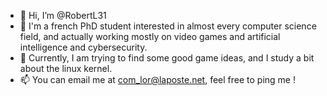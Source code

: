 - 👋 Hi, I’m @RobertL31
- 👀 I'm a french PhD student interested in almost every computer science field, and actually working mostly on video games and artificial intelligence and cybersecurity.
- 🌱 Currently, I am trying to find some good game ideas, and I study a bit about the linux kernel.
- 📫 You can email me at com_lor@laposte.net, feel free to ping me !

<!---
RobertL31/RobertL31 is a ✨ special ✨ repository because its `README.md` (this file) appears on your GitHub profile.
You can click the Preview link to take a look at your changes.
--->
